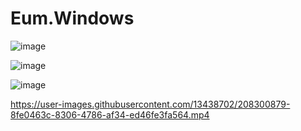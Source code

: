 # Eum.Windows

![image](https://user-images.githubusercontent.com/13438702/205497184-ed9ece87-72f6-469c-9955-1c3d9492660b.png)

![image](https://user-images.githubusercontent.com/13438702/206080379-6ff1b3e8-80fb-484d-beb8-93dc254d4aa4.png)

![image](https://user-images.githubusercontent.com/13438702/206700114-35b2f9ff-c5a0-4e52-b5f3-ade4938920c1.png)



https://user-images.githubusercontent.com/13438702/208300879-8fe0463c-8306-4786-af34-ed46fe3fa564.mp4


